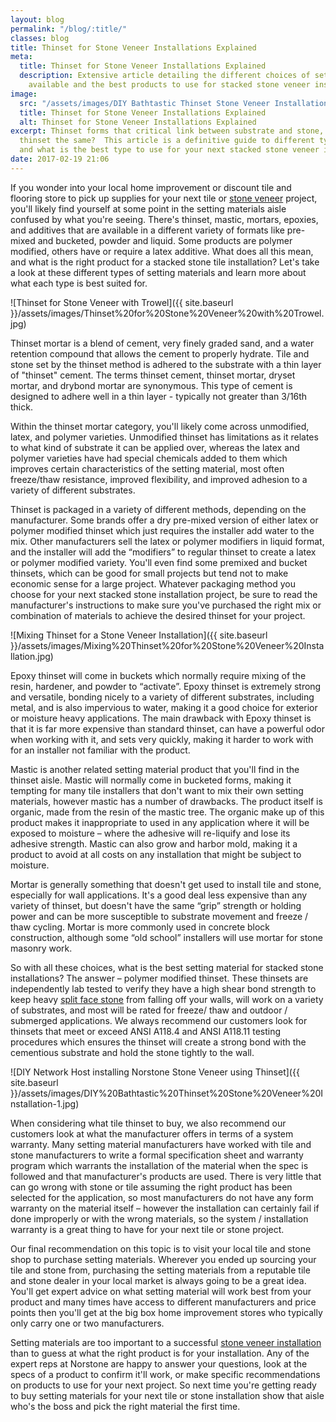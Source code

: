 ```yaml
---
layout: blog
permalink: "/blog/:title/"
classes: blog
title: Thinset for Stone Veneer Installations Explained
meta:
  title: Thinset for Stone Veneer Installations Explained
  description: Extensive article detailing the different choices of setting materials
    available and the best products to use for stacked stone veneer installations.
image:
  src: "/assets/images/DIY Bathtastic Thinset Stone Veneer Installation.jpg"
  title: Thinset for Stone Veneer Installations Explained
  alt: Thinset for Stone Veneer Installations Explained
excerpt: Thinset forms that critical link between substrate and stone, but is all
  thinset the same?  This article is a definitive guide to different types of thinset
  and what is the best type to use for your next stacked stone veneer installation.
date: 2017-02-19 21:06
---
```

If you wonder into your local home improvement or discount tile and flooring store to pick up supplies for your next tile or [stone veneer](/blog/norstone-industry-series-what-is-stacked-stone/) project, you'll likely find yourself at some point in the setting materials aisle confused by what you're seeing. There's thinset, mastic, mortars, epoxies, and additives that are available in a different variety of formats like pre-mixed and bucketed, powder and liquid. Some products are polymer modified, others have or require a latex additive. What does all this mean, and what is the right product for a stacked stone tile installation? Let's take a look at these different types of setting materials and learn more about what each type is best suited for.

![Thinset for Stone Veneer with Trowel]({{ site.baseurl }}/assets/images/Thinset%20for%20Stone%20Veneer%20with%20Trowel.jpg)

Thinset mortar is a blend of cement, very finely graded sand, and a water retention compound that allows the cement to properly hydrate. Tile and stone set by the thinset method is adhered to the substrate with a thin layer of "thinset" cement. The terms thinset cement, thinset mortar, dryset mortar, and drybond mortar are synonymous. This type of cement is designed to adhere well in a thin layer - typically not greater than 3/16th thick.

Within the thinset mortar category, you'll likely come across unmodified, latex, and polymer varieties. Unmodified thinset has limitations as it relates to what kind of substrate it can be applied over, whereas the latex and polymer varieties have had special chemicals added to them which improves certain characteristics of the setting material, most often freeze/thaw resistance, improved flexibility, and improved adhesion to a variety of different substrates.

Thinset is packaged in a variety of different methods, depending on the manufacturer. Some brands offer a dry pre-mixed version of either latex or polymer modified thinset which just requires the installer add water to the mix. Other manufacturers sell the latex or polymer modifiers in liquid format, and the installer will add the “modifiers” to regular thinset to create a latex or polymer modified variety. You'll even find some premixed and bucket thinsets, which can be good for small projects but tend not to make economic sense for a large project. Whatever packaging method you choose for your next stacked stone installation project, be sure to read the manufacturer's instructions to make sure you've purchased the right mix or combination of materials to achieve the desired thinset for your project.

![Mixing Thinset for a Stone Veneer Installation]({{ site.baseurl }}/assets/images/Mixing%20Thinset%20for%20Stone%20Veneer%20Installation.jpg)

Epoxy thinset will come in buckets which normally require mixing of the resin, hardener, and powder to “activate”. Epoxy thinset is extremely strong and versatile, bonding nicely to a variety of different substrates, including metal, and is also impervious to water, making it a good choice for exterior or moisture heavy applications. The main drawback with Epoxy thinset is that it is far more expensive than standard thinset, can have a powerful odor when working with it, and sets very quickly, making it harder to work with for an installer not familiar with the product.

Mastic is another related setting material product that you'll find in the thinset aisle. Mastic will normally come in bucketed forms, making it tempting for many tile installers that don't want to mix their own setting materials, however mastic has a number of drawbacks. The product itself is organic, made from the resin of the mastic tree. The organic make up of this product makes it inappropriate to used in any application where it will be exposed to moisture – where the adhesive will re-liquify and lose its adhesive strength. Mastic can also grow and harbor mold, making it a product to avoid at all costs on any installation that might be subject to moisture.

Mortar is generally something that doesn't get used to install tile and stone, especially for wall applications. It's a good deal less expensive than any variety of thinset, but doesn't have the same “grip” strength or holding power and can be more susceptible to substrate movement and freeze / thaw cycling. Mortar is more commonly used in concrete block construction, although some “old school” installers will use mortar for stone masonry work.

So with all these choices, what is the best setting material for stacked stone installations? The answer – polymer modified thinset. These thinsets are independently lab tested to verify they have a high shear bond strength to keep heavy [split face stone](/blog/split-face-stone-norstone-industry-series/) from falling off your walls, will work on a variety of substrates, and most will be rated for freeze/ thaw and outdoor / submerged applications. We always recommend our customers look for thinsets that meet or exceed ANSI A118.4 and ANSI A118.11 testing procedures which ensures the thinset will create a strong bond with the cementious substrate and hold the stone tightly to the wall.

![DIY Network Host installing Norstone Stone Veneer using Thinset]({{ site.baseurl }}/assets/images/DIY%20Bathtastic%20Thinset%20Stone%20Veneer%20Installation-1.jpg)

When considering what tile thinset to buy, we also recommend our customers look at what the manufacturer offers in terms of a system warranty. Many setting material manufacturers have worked with tile and stone manufacturers to write a formal specification sheet and warranty program which warrants the installation of the material when the spec is followed and that manufacturer's products are used. There is very little that can go wrong with stone or tile assuming the right product has been selected for the application, so most manufacturers do not have any form warranty on the material itself – however the installation can certainly fail if done improperly or with the wrong materials, so the system / installation warranty is a great thing to have for your next tile or stone project.

Our final recommendation on this topic is to visit your local tile and stone shop to purchase setting materials. Wherever you ended up sourcing your tile and stone from, purchasing the setting materials from a reputable tile and stone dealer in your local market is always going to be a great idea. You'll get expert advice on what setting material will work best from your product and many times have access to different manufacturers and price points then you'll get at the big box home improvement stores who typically only carry one or two manufacturers.

Setting materials are too important to a successful [stone veneer installation](/how-to-install-stacked-stone/) than to guess at what the right product is for your installation. Any of the expert reps at Norstone are happy to answer your questions, look at the specs of a product to confirm it'll work, or make specific recommendations on products to use for your next project. So next time you're getting ready to buy setting materials for your next tile or stone installation show that aisle who's the boss and pick the right material the first time.
